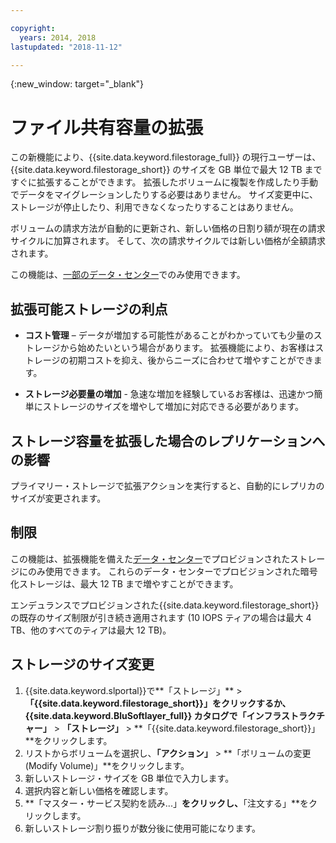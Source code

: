```yaml
---

copyright:
  years: 2014, 2018
lastupdated: "2018-11-12"

---
```

{:new_window: target="_blank"}

# ファイル共有容量の拡張

この新機能により、{{site.data.keyword.filestorage_full}} の現行ユーザーは、{{site.data.keyword.filestorage_short}} のサイズを GB 単位で最大 12 TB まですぐに拡張することができます。 拡張したボリュームに複製を作成したり手動でデータをマイグレーションしたりする必要はありません。 サイズ変更中に、ストレージが停止したり、利用できなくなったりすることはありません。

ボリュームの請求方法が自動的に更新され、新しい価格の日割り額が現在の請求サイクルに加算されます。 そして、次の請求サイクルでは新しい価格が全額請求されます。

この機能は、[一部のデータ・センター](new-ibm-block-and-file-storage-location-and-features.html)でのみ使用できます。

## 拡張可能ストレージの利点

- **コスト管理** – データが増加する可能性があることがわかっていても少量のストレージから始めたいという場合があります。 拡張機能により、お客様はストレージの初期コストを抑え、後からニーズに合わせて増やすことができます。  

- **ストレージ必要量の増加** - 急速な増加を経験しているお客様は、迅速かつ簡単にストレージのサイズを増やして増加に対応できる必要があります。

## ストレージ容量を拡張した場合のレプリケーションへの影響

プライマリー・ストレージで拡張アクションを実行すると、自動的にレプリカのサイズが変更されます。

## 制限

この機能は、拡張機能を備えた[データ・センター](new-ibm-block-and-file-storage-location-and-features.html)でプロビジョンされたストレージにのみ使用できます。 これらのデータ・センターでプロビジョンされた暗号化ストレージは、最大 12 TB まで増やすことができます。

エンデュランスでプロビジョンされた{{site.data.keyword.filestorage_short}}の既存のサイズ制限が引き続き適用されます (10 IOPS ティアの場合は最大 4 TB、他のすべてのティアは最大 12 TB)。

## ストレージのサイズ変更

1. {{site.data.keyword.slportal}}で**「ストレージ」** > **「{{site.data.keyword.filestorage_short}}」**をクリックするか、{{site.data.keyword.BluSoftlayer_full}} カタログで**「インフラストラクチャー」** > **「ストレージ」** > **「{{site.data.keyword.filestorage_short}}」**をクリックします。
2. リストからボリュームを選択し、**「アクション」** > **「ボリュームの変更 (Modify Volume)」**をクリックします。
3. 新しいストレージ・サイズを GB 単位で入力します。
4. 選択内容と新しい価格を確認します。
5. **「マスター・サービス契約を読み...」**をクリックし、**「注文する」**をクリックします。
6. 新しいストレージ割り振りが数分後に使用可能になります。
